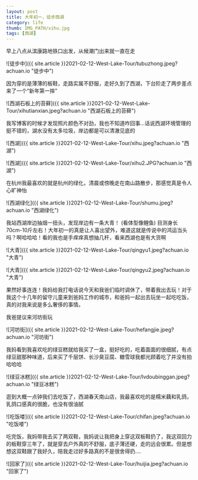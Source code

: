 ```yaml
---
layout: post
title: 大年初一，徒步西湖
category: life
thumb: IMG_PATH/xihu.jpg
tags: [西湖]
---
```


早上八点从滨康路地铁口出发，从候潮门出来就一直在走

![徒步中]({{ site.article }}2021-02-12-West-Lake-Tour/tubuzhong.jpeg?achuan.io "徒步中")



因为穿的是薄薄的板鞋，走路实属不舒服，走好久到了西湖，下台阶走了两步差点来了一个“新年第一摔”

![西湖石板上的苔藓]({{ site.article }}2021-02-12-West-Lake-Tour/xihutianxian.jpeg?achuan.io "西湖石板上的苔藓")



我写博客的时候才发现照片颜色不对劲，我也不知道咋回事...话说西湖环境管理的挺不错的，湖水没有太多垃圾，岸边都是可以清澈见底的

![西湖]({{ site.article }}2021-02-12-West-Lake-Tour/xihu.jpeg?achuan.io "西湖")

![西湖]({{ site.article }}2021-02-12-West-Lake-Tour/xihu2.JPG?achuan.io "西湖")

在杭州我最喜欢的就是杭州的绿化，清晨或傍晚走在南山路散步，那感觉真是令人心旷神怡

![西湖绿化]({{ site.article }}2021-02-12-West-Lake-Tour/shumu.jpeg?achuan.io "西湖绿化")



我站西湖岸边抽烟一扭头，发现岸边有一条大青！ (看体型像鲤鱼)  目测身长70cm-10斤左右！大年初一的真是让人喜出望外，难道这就是传说中的鸿运当头吗？啊哈哈哈！看的我也是手痒痒真想抽几杆，看来西湖也是有大货啊

![大青]({{ site.article }}2021-02-12-West-Lake-Tour/qingyu1.jpeg?achuan.io "大青")

![大青]({{ site.article }}2021-02-12-West-Lake-Tour/qingyu2.jpeg?achuan.io "大青")



果然好事连连！我妈给我打电话说今天和我爸们临时调休了，带着我出去玩！对于我这个十几年的留守儿童来到爸妈工作的城市，和爸妈一起出去玩坐一起吃吃饭，真的对我来说是多么奢侈的事情。

我爸提议来河坊街玩

![河坊街]({{ site.article }}2021-02-12-West-Lake-Tour/hefangjie.jpeg?achuan.io "河坊街")



我妈看到我喜欢吃的绿豆糕就给我买了一盒，挺好吃的，吃着面面的很细腻，有点绿豆甜那种味道，后来买了千层饼、长沙臭豆腐、糖雪球我都光顾着吃了并没有拍哈哈哈

![绿豆冰糕]({{ site.article }}2021-02-12-West-Lake-Tour/lvdoubinggan.jpeg?achuan.io "绿豆冰糕")



逛到大概一点钟我们去吃饭了，西湖春天南山店，我最喜欢吃的是糯米藕和乳鸽，乳鸽口感真的很脆，也没有很油腻

![吃饭喽]({{ site.article }}2021-02-12-West-Lake-Tour/chifan.jpeg?achuan.io "吃饭喽")



吃完饭，我妈带我去买了两双鞋，我妈说让我把身上穿这双板鞋扔了，我这双回力的板鞋穿三年了，就是穿去户外真的不舒服，底子薄还硬，走的远会很累。但是想想这双鞋跟了我好久，陪我走过好多路真的不是很舍得扔....

![回家了]({{ site.article }}2021-02-12-West-Lake-Tour/huijia.jpeg?achuan.io "回家了")